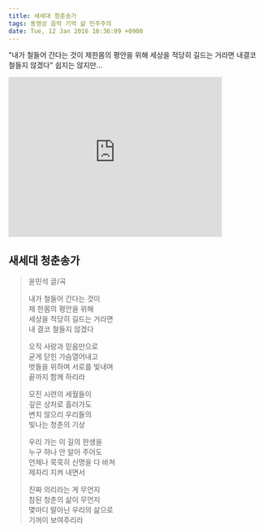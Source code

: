 ```yaml
---
title: 새세대 청춘송가
tags: 동영상 음악 기억 삶 민주주의
date: Tue, 12 Jan 2016 10:36:09 +0900
---
```

"내가 철들어 간다는 것이 제한몸의 평안을 위해 세상을 적당히 길드는 거라면 내결코 철들지 않겠다" 쉽지는 않지만...

<iframe class="fit" width="420" height="315" src="https://www.youtube.com/embed/-1CQIUrwSJA" frameborder="0" allowfullscreen></iframe>

## 새세대 청춘송가

> 윤민석 글/곡
> 
> 내가 철들어 간다는 것이<br/>
> 제 한몸의 평안을 위해<br/>
> 세상을 적당히 길드는 거라면<br/>
> 내 결코 철들지 않겠다<br/>
> 
> 오직 사랑과 믿음만으로<br/>
> 굳게 닫힌 가슴열어내고<br/>
> 벗들을 위하며 서로를 빛내며<br/>
> 끝까지 함께 하리라<br/>
> 
> 모진 시련의 세월들이<br/>
> 깊은 상처로 흘러가도<br/>
> 변치 않으리 우리들의<br/>
> 빛나는 청춘의 기상<br/>
> 
> 우리 가는 이 길의 한생을<br/>
> 누구 하나 안 알아 주어도<br/>
> 언제나 묵묵히 신명을 다 바쳐<br/>
> 제자리 지켜 내면서<br/>
> 
> 진짜 의리라는 게 무언지<br/>
> 참된 청춘의 삶이 무언지<br/>
> 몇마디 말아닌 우리의 삶으로<br/>
> 기꺼이 보여주리라<br/>

